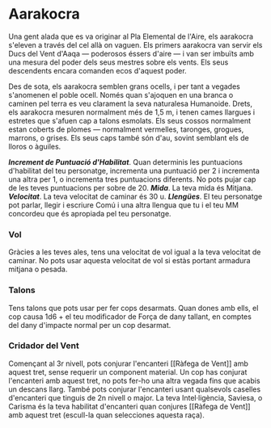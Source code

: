 # Aarakocra

Una gent alada que es va originar al Pla Elemental de l'Aire, els aarakocra s'eleven a través del cel allà on vaguen. Els primers aarakocra van servir els Ducs del Vent d'Aaqa — poderosos éssers d'aire — i van ser imbuïts amb una mesura del poder dels seus mestres sobre els vents. Els seus descendents encara comanden ecos d'aquest poder.

Des de sota, els aarakocra semblen grans ocells, i per tant a vegades s'anomenen el poble ocell. Només quan s'ajoquen en una branca o caminen pel terra es veu clarament la seva naturalesa Humanoide. Drets, els aarakocra mesuren normalment més de 1,5 m, i tenen cames llargues i estretes que s'afuen cap a talons esmolats. Els seus cossos normalment estan coberts de plomes — normalment vermelles, taronges, grogues, marrons, o grises. Els seus caps també són d'au, sovint semblant els de lloros o àguiles.

***Increment de Puntuació d'Habilitat***. Quan determinis les puntuacions d'habilitat del teu personatge, incrementa una puntuació per 2 i incrementa una altra per 1, o incrementa tres puntuacions diferents. No pots pujar cap de les teves puntuacions per sobre de 20.
***Mida***. La teva mida és Mitjana.
***Velocitat***. La teva velocitat de caminar és 30 u.
***Llengües***. El teu personatge pot parlar, llegir i escriure Comú i una altra llengua que tu i el teu MM concordeu que és apropiada pel teu personatge.

### Vol
Gràcies a les teves ales, tens una velocitat de vol igual a la teva velocitat de caminar. No pots usar aquesta velocitat de vol si estàs portant armadura mitjana o pesada.
### Talons
Tens talons que pots usar per fer cops desarmats. Quan dones amb ells, el cop causa 1d6 + el teu modificador de Força de dany tallant, en comptes del dany d'impacte normal per un cop desarmat.
### Cridador del Vent
Començant al 3r nivell, pots conjurar l'encanteri [[Ràfega de Vent]] amb aquest tret, sense requerir un component material. Un cop has conjurat l'encanteri amb aquest tret, no pots fer-ho una altra vegada fins que acabis un descans llarg. També pots conjurar l'encanteri usant qualsevols caselles d'encanteri que tinguis de 2n nivell o major.
La teva Intel·ligència, Saviesa, o Carisma és la teva habilitat d'encanteri quan conjures [[Ràfega de Vent]] amb aquest tret (escull-la quan selecciones aquesta raça).